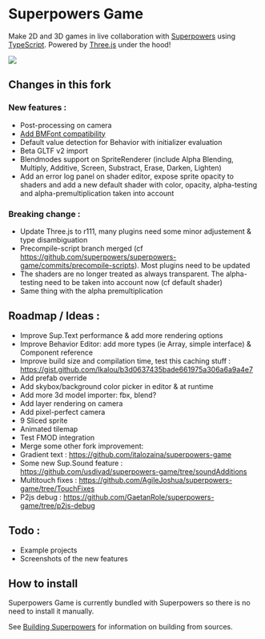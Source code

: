 # Superpowers Game

Make 2D and 3D games in live collaboration with [Superpowers](http://superpowers-html5.com/) using [TypeScript](http://www.typescriptlang.org/). Powered by [Three.js](http://threejs.org/) under the hood!

![](http://i.imgur.com/l9mtEv0.gif)

## Changes in this fork

### New features :
 - Post-processing on camera
 - [Add BMFont compatibility](https://github.com/Togimaro/superpowers-game-bmfont-plugin)
 - Default value detection for Behavior with initializer evaluation
 - Beta GLTF v2 import
 - Blendmodes support on SpriteRenderer (include Alpha Blending, Multiply, Additive, Screen, Substract, Erase, Darken, Lighten)
 - Add an error log panel on shader editor, expose sprite opacity to shaders and add a new default shader with color, opacity, alpha-testing and alpha-premultiplication taken into account

### Breaking change :
 - Update Three.js to r111, many plugins need some minor adjustement & type disambiguation
 - Precompile-script branch merged (cf https://github.com/superpowers/superpowers-game/commits/precompile-scripts). Most plugins need to be updated
 - The shaders are no longer treated as always transparent. The alpha-testing need to be taken into account now (cf default shader)
 - Same thing with the alpha premultiplication

## Roadmap / Ideas :
 - Improve Sup.Text performance & add more rendering options
 - Improve Behavior Editor: add more types (ie Array, simple interface) & Component reference
 - Improve build size and compilation time, test this caching stuff : https://gist.github.com/Ikalou/b3d0637435bade661975a306a6a9a4e7
 - Add prefab override
 - Add skybox/background color picker in editor & at runtime
 - Add more 3d model importer: fbx, blend?
 - Add layer rendering on camera
 - Add pixel-perfect camera
 - 9 Sliced sprite
 - Animated tilemap
 - Test FMOD integration
 - Merge some other fork improvement:
  - Gradient text : https://github.com/italozaina/superpowers-game
  - Some new Sup.Sound feature : https://github.com/usdivad/superpowers-game/tree/soundAdditions
  - Multitouch fixes : https://github.com/AgileJoshua/superpowers-game/tree/TouchFixes
  - P2js debug : https://github.com/GaetanRole/superpowers-game/tree/p2js-debug

## Todo :
 - Example projects
 - Screenshots of the new features
 
## How to install

Superpowers Game is currently bundled with Superpowers so there is no need to install it manually.

See [Building Superpowers](http://docs.superpowers-html5.com/en/development/building-superpowers) for information on building from sources.
